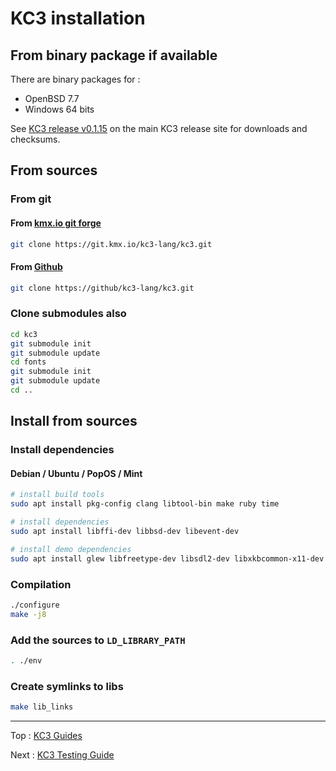 # KC3 installation

## From binary package if available

There are binary packages for :
 - OpenBSD 7.7
 - Windows 64 bits

See [KC3 release v0.1.15](https://kc3-lang.org/release/v0.1.15/)
on the main KC3 release site for downloads and checksums.


## From sources

### From git

#### From [kmx.io git forge](https://git.kmx.io/kc3-lang/kc3)

```sh
git clone https://git.kmx.io/kc3-lang/kc3.git
```

#### From [Github](https://github.com/kc3-lang/kc3)

```sh
git clone https://github/kc3-lang/kc3.git
```

### Clone submodules also

```sh
cd kc3
git submodule init
git submodule update
cd fonts
git submodule init
git submodule update
cd ..
```

## Install from sources

### Install dependencies

#### Debian / Ubuntu / PopOS / Mint

```sh
# install build tools
sudo apt install pkg-config clang libtool-bin make ruby time

# install dependencies
sudo apt install libffi-dev libbsd-dev libevent-dev

# install demo dependencies
sudo apt install glew libfreetype-dev libsdl2-dev libxkbcommon-x11-dev
```


### Compilation
```sh
./configure
make -j8
```

### Add the sources to `LD_LIBRARY_PATH`
```sh
. ./env
```

### Create symlinks to libs
```sh
make lib_links
```

---

Top : [KC3 Guides](./)

Next : [KC3 Testing Guide](3.2_Testing)
